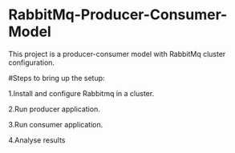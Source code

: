 # RabbitMq-Producer-Consumer-Model
This project is a producer-consumer model with RabbitMq cluster configuration.

#Steps to bring up the setup:

 1.Install and configure Rabbitmq in a cluster.
   

 2.Run producer application.

 3.Run consumer application.

 4.Analyse results
